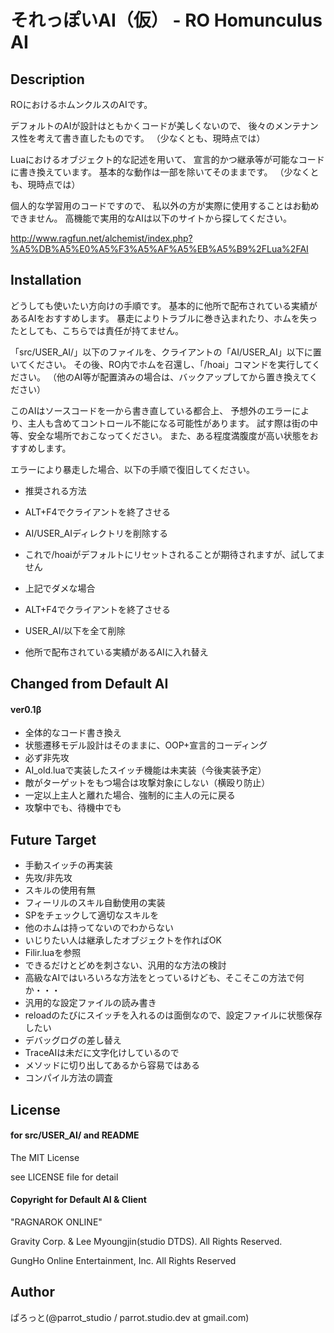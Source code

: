それっぽいAI（仮） - RO Homunculus AI 
===============

Description
---------------
ROにおけるホムンクルスのAIです。

デフォルトのAIが設計はともかくコードが美しくないので、
後々のメンテナンス性を考えて書き直したものです。
（少なくとも、現時点では）

Luaにおけるオブジェクト的な記述を用いて、
宣言的かつ継承等が可能なコードに書き換えています。
基本的な動作は一部を除いてそのままです。
（少なくとも、現時点では）

個人的な学習用のコードですので、
私以外の方が実際に使用することはお勧めできません。
高機能で実用的なAIは以下のサイトから探してください。

http://www.ragfun.net/alchemist/index.php?%A5%DB%A5%E0%A5%F3%A5%AF%A5%EB%A5%B9%2FLua%2FAI

Installation
---------------
どうしても使いたい方向けの手順です。
基本的に他所で配布されている実績があるAIをおすすめします。
暴走によりトラブルに巻き込まれたり、ホムを失ったとしても、こちらでは責任が持てません。

「src/USER\_AI/」以下のファイルを、クライアントの「AI/USER\_AI」以下に置いてください。
その後、RO内でホムを召還し、「/hoai」コマンドを実行してください。
（他のAI等が配置済みの場合は、バックアップしてから置き換えてください）

このAIはソースコードを一から書き直している都合上、
予想外のエラーにより、主人も含めてコントロール不能になる可能性があります。
試す際は街の中等、安全な場所でおこなってください。
また、ある程度満腹度が高い状態をおすすめします。

エラーにより暴走した場合、以下の手順で復旧してください。

- 推奨される方法
 - ALT+F4でクライアントを終了させる
 - AI/USER\_AIディレクトリを削除する
 - これで/hoaiがデフォルトにリセットされることが期待されますが、試してません

- 上記でダメな場合
 - ALT+F4でクライアントを終了させる
 - USER\_AI/以下を全て削除
 - 他所で配布されている実績があるAIに入れ替え

Changed from Default AI
---------------
#### ver0.1β
- 全体的なコード書き換え
 - 状態遷移モデル設計はそのままに、OOP+宣言的コーディング
- 必ず非先攻
 - AI\_old.luaで実装したスイッチ機能は未実装（今後実装予定）
- 敵がターゲットをもつ場合は攻撃対象にしない（横殴り防止）
- 一定以上主人と離れた場合、強制的に主人の元に戻る
 - 攻撃中でも、待機中でも

Future Target
---------------
- 手動スイッチの再実装
 - 先攻/非先攻
 - スキルの使用有無
- フィーリルのスキル自動使用の実装
 - SPをチェックして適切なスキルを
 - 他のホムは持ってないのでわからない
 - いじりたい人は継承したオブジェクトを作ればOK
 - Filir.luaを参照
- できるだけとどめを刺さない、汎用的な方法の検討
 - 高級なAIではいろいろな方法をとっているけども、そこそこの方法で何か・・・
- 汎用的な設定ファイルの読み書き
 - reloadのたびにスイッチを入れるのは面倒なので、設定ファイルに状態保存したい
- デバッグログの差し替え
 - TraceAIは未だに文字化けしているので
 - メソッドに切り出してあるから容易ではある
- コンパイル方法の調査

License
---------------
#### for src/USER_AI/ and README

The MIT License

see LICENSE file for detail

#### Copyright for Default AI & Client

"RAGNAROK ONLINE"

Gravity Corp. & Lee Myoungjin(studio DTDS). All Rights Reserved.

GungHo Online Entertainment, Inc. All Rights Reserved 

Author
---------------
ぱろっと(@parrot_studio / parrot.studio.dev at gmail.com)
